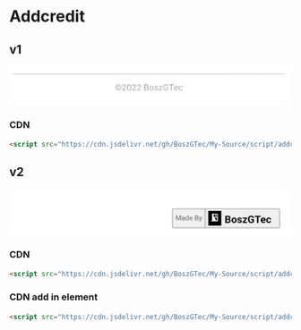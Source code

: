 # Addcredit 

## v1
![](https://github.com/BoszGTec/boszgtec.github.io/raw/main/script/SmartSelect_20220527-232252_Opera.jpg)
### CDN
```html
<script src="https://cdn.jsdelivr.net/gh/BoszGTec/My-Source/script/addcredit/v1.js" ></script>
```

## v2
![](screenshot/SmartSelect_20220605-224513_Opera.jpg)
### CDN
```html
<script src="https://cdn.jsdelivr.net/gh/BoszGTec/My-Source/script/addcredit/v2.js" defer ></script>
```
### CDN add in element
```html
<script src="https://cdn.jsdelivr.net/gh/BoszGTec/My-Source/script/addcredit/v2_add_in_elem.js" defer ></script>
```
